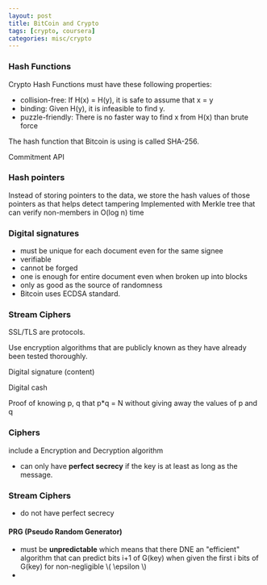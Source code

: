 ```yaml
---
layout: post
title: BitCoin and Crypto
tags: [crypto, coursera]
categories: misc/crypto
---
```

### Hash Functions  

Crypto Hash Functions must have these following properties:
* collision-free: If H(x) = H(y), it is safe to assume that x = y
* binding: Given H(y), it is infeasible to find y.
* puzzle-friendly: There is no faster way to find x from H(x) than brute force

The hash function that Bitcoin is using is called SHA-256.

Commitment API

### Hash pointers
Instead of storing pointers to the data, we store the hash values of those pointers as that helps detect tampering 
Implemented with Merkle tree that can verify non-members in O(log n) time

### Digital signatures

* must be unique for each document even for the same signee
* verifiable
* cannot be forged
* one is enough for entire document even when broken up into blocks
* only as good as the source of randomness
* Bitcoin uses ECDSA standard.

### Stream Ciphers

SSL/TLS are protocols.

Use encryption algorithms that are publicly known as they have already been tested thoroughly.

Digital signature (content)

Digital cash

Proof of knowing p, q that p*q = N without giving away the values of p and q


### Ciphers
include a Encryption and Decryption algorithm
- can only have **perfect secrecy** if the key is at least as long as the message.

### Stream Ciphers
- do not have perfect secrecy
#### PRG (Pseudo Random Generator)
- must be **unpredictable** which means that there DNE an "efficient" algorithm that can predict bits i+1 of G(key) when given the first i bits of G(key) for non-negligible \\( \epsilon \\)
- 